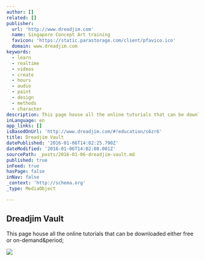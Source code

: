 ```yaml
---
author: []
related: []
publisher:
  url: 'http://www.dreadjim.com'
  name: Singapore Concept Art training
  favicon: 'https://static.parastorage.com/client/pfavico.ico'
  domain: www.dreadjim.com
keywords:
  - learn
  - realtime
  - videos
  - create
  - hours
  - audio
  - paint
  - design
  - methods
  - character
description: This page house all the online tutorials that can be downloaded either free or on-demand.
inLanguage: en
app_links: []
isBasedOnUrl: 'http://www.dreadjim.com/#!education/s6zr6'
title: Dreadjim Vault
datePublished: '2016-01-06T14:02:25.790Z'
dateModified: '2016-01-06T14:02:08.001Z'
sourcePath: _posts/2016-01-06-dreadjim-vault.md
published: true
inFeed: true
hasPage: false
inNav: false
_context: 'http://schema.org'
_type: MediaObject

---
```

<article style=""><h1>Dreadjim Vault</h1><p>This page house all the online tutorials that can be downloaded either free or on-demand&amp;period;</p><img src="https://static.wixstatic.com/media/b30e75_0acdd937d4db448abed3bfdc35ea9f94.jpg" /></article>